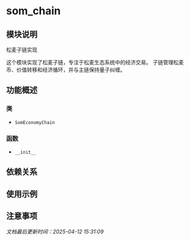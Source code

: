 # som_chain

## 模块说明
松麦子链实现

这个模块实现了松麦子链，专注于松麦生态系统中的经济交易。
子链管理松麦币、价值转移和经济循环，并与主链保持量子纠缠。

## 功能概述

### 类

- `SomEconomyChain`

### 函数

- `__init__`

## 依赖关系

## 使用示例

## 注意事项

*文档最后更新时间：2025-04-12 15:31:09*